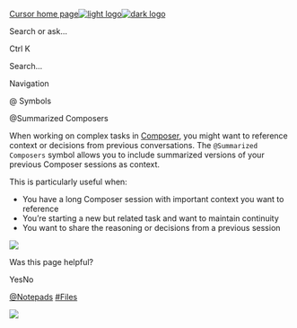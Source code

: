 [Cursor home page![light logo](https://mintlify.s3.us-west-1.amazonaws.com/cursor/images/logo/app-logo.svg)![dark logo](https://mintlify.s3.us-west-1.amazonaws.com/cursor/images/logo/app-logo.svg)](https://docs.cursor.com/)

Search or ask...

Ctrl K

Search...

Navigation

@ Symbols

@Summarized Composers

When working on complex tasks in [Composer](https://docs.cursor.com/chat/agent), you might want to reference context or decisions from previous conversations. The `@Summarized Composers` symbol allows you to include summarized versions of your previous Composer sessions as context.

This is particularly useful when:

- You have a long Composer session with important context you want to reference
- You’re starting a new but related task and want to maintain continuity
- You want to share the reasoning or decisions from a previous session

![](https://mintlify.s3.us-west-1.amazonaws.com/cursor/images/context/@-summarized-composers.png)

Was this page helpful?

YesNo

[@Notepads](https://docs.cursor.com/context/@-symbols/@-notepads) [#Files](https://docs.cursor.com/context/@-symbols/pill-files)

![](https://docs.cursor.com/context/@-symbols/@-summarized-composers)